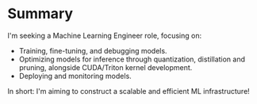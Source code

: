 # Summary

I'm seeking a Machine Learning Engineer role, focusing on:

- Training, fine-tuning, and debugging models.
- Optimizing models for inference through quantization, distillation and pruning, alongside CUDA/Triton kernel development.
- Deploying and monitoring models.

In short: I'm aiming to construct a scalable and efficient ML infrastructure!